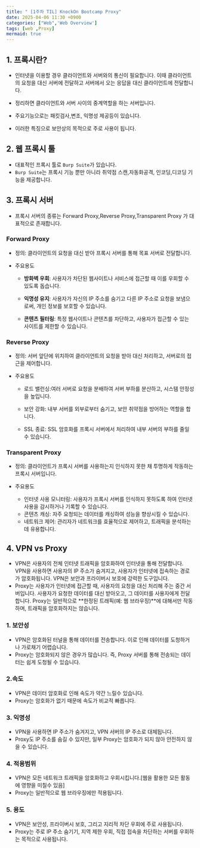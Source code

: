 ```yaml
---
title: " [1주차 TIL] KnockOn Bootcamp Proxy"
date: 2025-04-06 11:30 +0900
categories: ["Web",'Web Overview']
tags: [web ,Proxy]
mermaid: true
---
```

## 1. 프록시란?

- 인터넷을 이용할 경우 클라이언트와 서버와의 통신이 필요합니다. 이때 클라이언트의 요청을 대신 서버에 전달하고 서버에서 오는 응답을 대신 클라이언트에 전달합니다.
- 정리하면 클라이언트와 서버 사이의 중계역할을 하는 서버입니다. 

- 주요기능으로는 패킷검사,변조, 익명성 제공등이 있습니다. 
- 이러한 특징으로 보안상의 목적으로 주로 사용이 됩니다.


## 2. 웹 프록시 툴

- 대표적인 프록시 툴로 `Burp Suite`가 있습니다.
- `Burp Suite`는 프록시 기능 뿐만 아니라 취약점 스캔,자동화공격, 인코딩,디코딩 기능을 제공합니다. 


## 3. 프록시 서버
- 프록시 서버의 종류는 Forward Proxy,Reverse Proxy,Transparent Proxy 가 대표적으로 존재합니다.

### Forward Proxy

- 정의: 클라이언트의 요청을 대신 받아 프록시 서버를 통해 목표 서버로 전달합니다.

- 주요용도
    - **방화벽 우회**: 사용자가 차단된 웹사이트나 서비스에 접근할 때 이를 우회할 수 있도록 돕습니다.

    - **익명성 유지**: 사용자가 자신의 IP 주소를 숨기고 다른 IP 주소로 요청을 보냄으로써, 개인 정보를 보호할 수 있습니다.

    - **콘텐츠 필터링**: 특정 웹사이트나 콘텐츠를 차단하고, 사용자가 접근할 수 있는 사이트를 제한할 수 있습니다.

### Reverse Proxy

- 정의: 서버 앞단에 위치하여 클라이언트의 요청을 받아 대신 처리하고, 서버로의 접근을 제어합니다.

- 주요용도
    - 로드 밸런싱:여러 서버로 요청을 분배하여 서버 부하를 분산하고, 시스템 안정성을 높입니다.

    - 보안 강화: 내부 서버를 외부로부터 숨기고, 보안 취약점을 방어하는 역할을 합니다.

    - SSL 종료: SSL 암호화를 프록시 서버에서 처리하여 내부 서버의 부하를 줄일 수 있습니다.

### Transparent Proxy

- 정의: 클라이언트가 프록시 서버를 사용하는지 인식하지 못한 채 투명하게 작동하는 프록시 서버입니다.

- 주요용도
    - 인터넷 사용 모니터링: 사용자가 프록시 서버를 인식하지 못하도록 하여 인터넷 사용을 감시하거나 기록할 수 있습니다.
    - 콘텐츠 캐싱: 자주 요청되는 데이터를 캐싱하여 성능을 향상시킬 수 있습니다.
    - 네트워크 제어: 관리자가 네트워크를 효율적으로 제어하고, 트래픽을 분석하는 데 유용합니다.


## 4. VPN vs Proxy
- VPN은 사용자의 전체 인터넷 트래픽을 암호화하여 인터넷을 통해 전달합니다. VPN을 사용하면 사용자의 IP 주소가 숨겨지고, 사용자가 인터넷에 접속하는 경로가 암호화됩니다. VPN은 보안과 프라이버시 보호에 강력한 도구입니다.
- Proxy는 사용자가 인터넷에 접근할 때, 사용자의 요청을 대신 처리해 주는 중간 서버입니다. 사용자가 요청한 데이터를 대신 받아오고, 그 데이터를 사용자에게 전달합니다. Proxy는 일반적으로 **한정된 트래픽(예: 웹 브라우징)**에 대해서만 작동하며, 트래픽을 암호화하지는 않습니다.
### 1. 보안성 
- VPN은 암호화된 터널을 통해 데이터를 전송합니다. 이로 인해 데이터를 도청하거나 가로채기 어렵습니다.
- Proxy는 암호화되지 않은 경우가 많습니다. 즉, Proxy 서버를 통해 전송되는 데이터는 쉽게 도청될 수 있습니다.
### 2.속도

- VPN은 데이터 암호화로 인해 속도가 약간 느릴수 있습니다.
- Proxy는 암호화가 없기 때문에 속도가 비교적 빠릅니다.

### 3. 익명성

- VPN을 사용하면 IP 주소가 숨겨지고, VPN 서버의 IP 주소로 대체됩니다. 
- Proxy도 IP 주소를 숨길 수 있지만, 일부 Proxy는 암호화가 되지 않아 안전하지 않을 수 있습니다. 

### 4. 적용범위

- VPN은 모든 네트워크 트래픽을 암호화하고 우회시킵니다.[웹을 활용한 모든 활동에 영향을 미칠수 있음]
- Proxy는 일반적으로 웹 브라우징에만 적용됩니다. 

### 5. 용도
- VPN은 보안성, 프라이버시 보호, 그리고 지리적 차단 우회에 주로 사용됩니다.
- Proxy는 주로 IP 주소 숨기기, 지역 제한 우회, 직접 접속을 차단하는 서버를 우회하는 목적으로 사용됩니다.